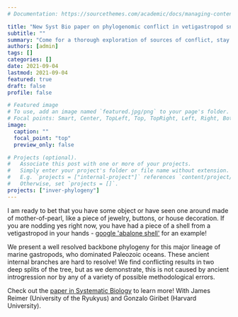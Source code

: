 ```yaml
---
# Documentation: https://sourcethemes.com/academic/docs/managing-content/

title: "New Syst Bio paper on phylogenomic conflict in vetigastropod snails"
subtitle: ""
summary: "Come for a thorough exploration of sources of conflict, stay for the beauty that are abalones, top snails, and so many others!"
authors: [admin]
tags: []
categories: []
date: 2021-09-04
lastmod: 2021-09-04
featured: true
draft: false
profile: false

# Featured image
# To use, add an image named `featured.jpg/png` to your page's folder.
# Focal points: Smart, Center, TopLeft, Top, TopRight, Left, Right, BottomLeft, Bottom, BottomRight.
image:
  caption: ""
  focal_point: "top"
  preview_only: false

# Projects (optional).
#   Associate this post with one or more of your projects.
#   Simply enter your project's folder or file name without extension.
#   E.g. `projects = ["internal-project"]` references `content/project/deep-learning/index.md`.
#   Otherwise, set `projects = []`.
projects: ["inver-phylogeny"]
---
```


I am ready to bet that you have some object or have seen one around made of mother-of-pearl, like a piece of jewelry, buttons, or house decoration. If you are nodding yes right now, you have had a piece of a shell from a vetigastropod in your hands - [google 'abalone shell'](https://lmgtfy.app/?q=abalone+shell&t=i) for an example!

We present a well resolved backbone phylogeny for this major lineage of marine gastropods, who dominated Paleozoic oceans. These ancient internal branches are hard to resolve! We find conflicting results in two deep splits of the tree, but as we demonstrate, this is not caused by ancient introgression nor by any of a variety of possible methodological errors.

Check out the [paper in Systematic Biology](https://doi.org/10.1093/sysbio/syab071) to learn more! With James Reimer (University of the Ryukyus) and Gonzalo Giribet (Harvard University).
